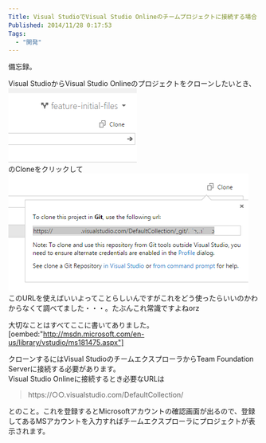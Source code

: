 ```yaml
---
Title: Visual StudioでVisual Studio Onlineのチームプロジェクトに接続する場合
Published: 2014/11/28 0:17:53
Tags:
  - "開発"
---
```

備忘録。  

Visual StudioからVisual Studio Onlineのプロジェクトをクローンしたいとき、  
![](20141128001026.png)   
のCloneをクリックして  
![](20141128001157.png)   
このURLを使えばいいよってことらしいんですがこれをどう使ったらいいのかわからなくて調べてました・・・。たぶんこれ常識ですよねorz


大切なことはすべてここに書いてありました。  
[oembed:"http://msdn.microsoft.com/en-us/library/vstudio/ms181475.aspx"]

クローンするにはVisual StudioのチームエクスプローラからTeam Foundation Serverに接続する必要があります。  
Visual Studio Onlineに接続するとき必要なURLは

> https://○○.visualstudio.com/DefaultCollection/

とのこと。これを登録するとMicrosoftアカウントの確認画面が出るので、登録してあるMSアカウントを入力すればチームエクスプローラにプロジェクトが表示されます。